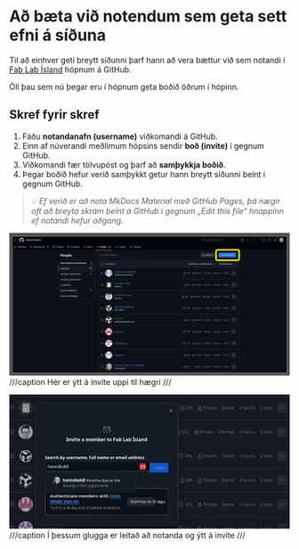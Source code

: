 # Að bæta við notendum sem geta sett efni á síðuna

Til að einhver geti breytt síðunni þarf hann að vera bættur við sem notandi í [Fab Lab Ísland](https://github.com/orgs/Fab-Lab-Island/people) hópnum á GitHub.

Öll þau sem nú þegar eru í hópnum geta boðið öðrum í hópinn.

## Skref fyrir skref

1. Fáðu **notandanafn (username)** viðkomandi á GitHub.
2. Einn af núverandi meðlimum hópsins sendir **boð (invite)** í gegnum GitHub.
3. Viðkomandi fær tölvupóst og þarf að **samþykkja boðið**.
4. Þegar boðið hefur verið samþykkt getur hann breytt síðunni beint í gegnum GitHub.

> 💡 *Ef verið er að nota MkDocs Material með GitHub Pages, þá nægir oft að breyta skrám beint á GitHub í gegnum „Edit this file“ hnappinn ef notandi hefur aðgang.*

![people](image.png)
///caption
Hér er ýtt á invite uppi til hægri
///

![invite](image-1.png)
///caption
Í þessum glugga er leitað að notanda og ýtt á invite
///
